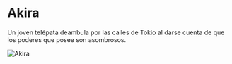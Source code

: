 # Akira

Un joven telépata deambula por las calles de Tokio al darse cuenta de que los poderes que posee son asombrosos.

![Akira](https://pics.filmaffinity.com/Akira-557684565-large.jpg)